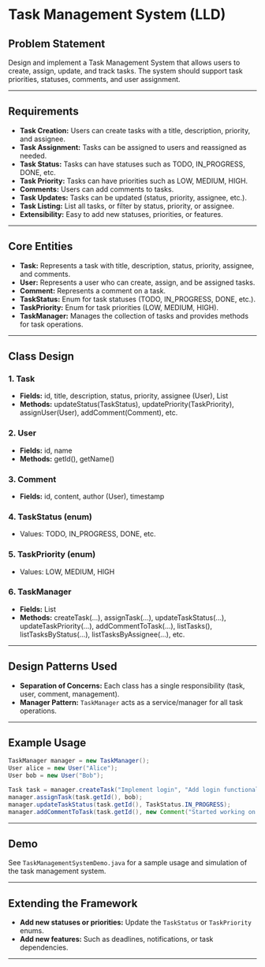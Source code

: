 # Task Management System (LLD)

## Problem Statement

Design and implement a Task Management System that allows users to create, assign, update, and track tasks. The system should support task priorities, statuses, comments, and user assignment.

---

## Requirements

- **Task Creation:** Users can create tasks with a title, description, priority, and assignee.
- **Task Assignment:** Tasks can be assigned to users and reassigned as needed.
- **Task Status:** Tasks can have statuses such as TODO, IN_PROGRESS, DONE, etc.
- **Task Priority:** Tasks can have priorities such as LOW, MEDIUM, HIGH.
- **Comments:** Users can add comments to tasks.
- **Task Updates:** Tasks can be updated (status, priority, assignee, etc.).
- **Task Listing:** List all tasks, or filter by status, priority, or assignee.
- **Extensibility:** Easy to add new statuses, priorities, or features.

---

## Core Entities

- **Task:** Represents a task with title, description, status, priority, assignee, and comments.
- **User:** Represents a user who can create, assign, and be assigned tasks.
- **Comment:** Represents a comment on a task.
- **TaskStatus:** Enum for task statuses (TODO, IN_PROGRESS, DONE, etc.).
- **TaskPriority:** Enum for task priorities (LOW, MEDIUM, HIGH).
- **TaskManager:** Manages the collection of tasks and provides methods for task operations.

---

## Class Design

### 1. Task
- **Fields:** id, title, description, status, priority, assignee (User), List<Comment>
- **Methods:** updateStatus(TaskStatus), updatePriority(TaskPriority), assignUser(User), addComment(Comment), etc.

### 2. User
- **Fields:** id, name
- **Methods:** getId(), getName()

### 3. Comment
- **Fields:** id, content, author (User), timestamp

### 4. TaskStatus (enum)
- Values: TODO, IN_PROGRESS, DONE, etc.

### 5. TaskPriority (enum)
- Values: LOW, MEDIUM, HIGH

### 6. TaskManager
- **Fields:** List<Task>
- **Methods:** createTask(...), assignTask(...), updateTaskStatus(...), updateTaskPriority(...), addCommentToTask(...), listTasks(), listTasksByStatus(...), listTasksByAssignee(...), etc.

---

## Design Patterns Used

- **Separation of Concerns:** Each class has a single responsibility (task, user, comment, management).
- **Manager Pattern:** `TaskManager` acts as a service/manager for all task operations.

---

## Example Usage

```java
TaskManager manager = new TaskManager();
User alice = new User("Alice");
User bob = new User("Bob");

Task task = manager.createTask("Implement login", "Add login functionality", TaskPriority.HIGH, alice);
manager.assignTask(task.getId(), bob);
manager.updateTaskStatus(task.getId(), TaskStatus.IN_PROGRESS);
manager.addCommentToTask(task.getId(), new Comment("Started working on this", bob));
```

---

## Demo

See `TaskManagementSystemDemo.java` for a sample usage and simulation of the task management system.

---

## Extending the Framework

- **Add new statuses or priorities:** Update the `TaskStatus` or `TaskPriority` enums.
- **Add new features:** Such as deadlines, notifications, or task dependencies.

---